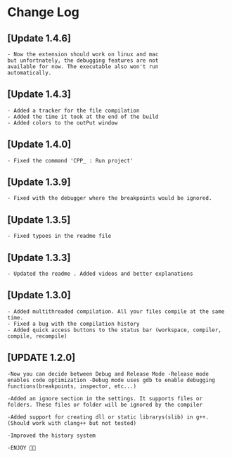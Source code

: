 # Change Log

## [Update 1.4.6]

    - Now the extension should work on linux and mac
    but unfortnately, the debugging features are not
    available for now. The executable also won't run
    automatically.

## [Update 1.4.3]

    - Added a tracker for the file compilation
    - Added the time it took at the end of the build
    - Added colors to the outPut window

## [Update 1.4.0]

    - Fixed the command 'CPP_ : Run project'

## [Update 1.3.9]

    - Fixed with the debugger where the breakpoints would be ignored.

## [Update 1.3.5]

    - Fixed typoes in the readme file

## [Update 1.3.3]

    - Updated the readme . Added videos and better explanations

## [Update 1.3.0]

    - Added multithreaded compilation. All your files compile at the same time.
    - Fixed a bug with the compilation history
    - Added quick access buttons to the status bar (workspace, compiler, compile, recompile)

## [UPDATE 1.2.0]

    -Now you can decide between Debug and Release Mode -Release mode enables code optimization -Debug mode uses gdb to enable debugging functions(breakpoints, inspector, etc...)

    -Added an ignore section in the settings. It supports files or folders. These files or folder will be ignored by the compiler

    -Added support for creating dll or static librarys(slib) in g++. (Should work with clang++ but not tested)

    -Improved the history system

    -ENJOY 🎉🎉
